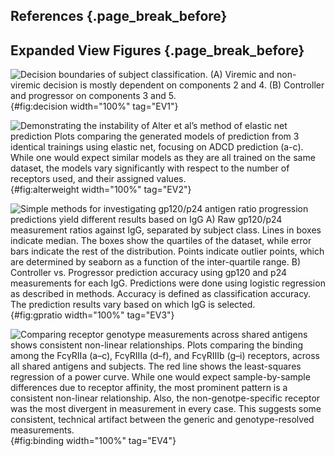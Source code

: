 ## References {.page_break_before}

<!-- Explicitly insert bibliography here -->

<div id="refs"></div>



## Expanded View Figures {.page_break_before}

![**Decision boundaries of subject classification.** (A) Viremic and non-viremic decision is mostly dependent on components 2 and 4. (B) Controller and progressor on components 3 and 5.](figureEV1.svg "Figure EV1"){#fig:decision width="100%" tag="EV1"}

![**Demonstrating the instability of Alter et al’s method of elastic net prediction** Plots comparing the generated models of prediction from 3 identical trainings using elastic net, focusing on ADCD prediction (a-c). While one would expect similar models as they are all trained on the same dataset, the models vary significantly with respect to the number of receptors used, and their assigned values.](figureEV2.svg "Figure EV2"){#fig:alterweight width="100%" tag="EV2"}

![**Simple methods for investigating gp120/p24 antigen ratio progression predictions yield different results based on IgG** A) Raw gp120/p24 measurement ratios against IgG, separated by subject class. Lines in boxes indicate median. The boxes show the quartiles of the dataset, while error bars indicate the rest of the distribution. Points indicate outlier points, which are determined by seaborn as a function of the inter-quartile range. B) Controller vs. Progressor prediction accuracy using gp120 and p24 measurements for each IgG. Predictions were done using logistic regression as described in methods. Accuracy is defined as classification accuracy. The prediction results vary based on which IgG is selected.](figureEV3.svg "Figure EV3"){#fig:gpratio width="100%" tag="EV3"}

![**Comparing receptor genotype measurements across shared antigens shows consistent non-linear relationships.** Plots comparing the binding among the FcγRIIa (a–c), FcγRIIIa (d–f), and FcγRIIIb (g–i) receptors, across all shared antigens and subjects. The red line shows the least-squares regression of a power curve. While one would expect sample-by-sample differences due to receptor affinity, the most prominent pattern is a consistent non-linear relationship. Also, the non-genotpe-specific receptor was the most divergent in measurement in every case. This suggests some consistent, technical artifact between the generic and genotype-resolved measurements.](figureEV4.svg "Figure EV4"){#fig:binding width="100%" tag="EV4"}

